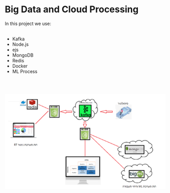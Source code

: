 # Big Data and Cloud Processing
<div>In this project we use:</div>
 <br>
 <ul>
<li>Kafka</li>
 <li>Node.js</li>
 <li>ejs</li>
 <li>MongoDB</li>
 <li>Redis</li>
 <li>Docker</li>
 <li>ML Process</li>
</ul>


<br><br>

<img src="pic1.PNG">

